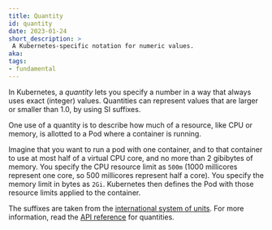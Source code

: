 ```yaml
---
title: Quantity
id: quantity
date: 2023-01-24
short_description: >
 A Kubernetes-specific notation for numeric values.
aka: 
tags:
- fundamental
---
```


In Kubernetes, a _quantity_ lets you specify a number in a way that always uses exact (integer) values.
Quantities can represent values that are larger or smaller than 1.0, by using SI suffixes.

<!-- more -->
One use of a quantity is to describe how much of a resource, like CPU or memory, is allotted to
a Pod where a container is running.

Imagine that you want to run a pod with one container, and to that container to use at most half
of a virtual CPU core, and no more than 2 gibibytes of memory.
You specify the CPU resource limit as `500m` (1000 millicores represent one core, so 500 millicores
represent half a core). You specify the memory limit in bytes as `2Gi`. Kubernetes then defines the
Pod with those resource limits applied to the container.

The suffixes are taken from the
[international system of units](https://en.wikipedia.org/wiki/International_System_of_Units).
For more information, read the [API reference](/docs/reference/kubernetes-api/common-definitions/quantity/)
for quantities.
